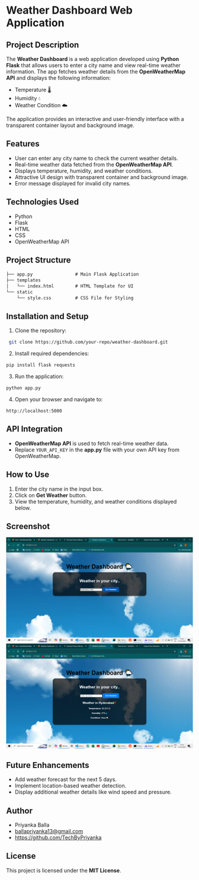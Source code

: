 # Weather Dashboard Web Application

## Project Description
The **Weather Dashboard** is a web application developed using **Python Flask** that allows users to enter a city name and view real-time weather information. The app fetches weather details from the **OpenWeatherMap API** and displays the following information:
- Temperature 🌡️
- Humidity 💧
- Weather Condition ☁️

The application provides an interactive and user-friendly interface with a transparent container layout and background image.

## Features
- User can enter any city name to check the current weather details.
- Real-time weather data fetched from the **OpenWeatherMap API**.
- Displays temperature, humidity, and weather conditions.
- Attractive UI design with transparent container and background image.
- Error message displayed for invalid city names.

## Technologies Used
- Python
- Flask
- HTML
- CSS
- OpenWeatherMap API

## Project Structure
```
├── app.py                # Main Flask Application
├── templates
│   └── index.html        # HTML Template for UI
└── static
    └── style.css         # CSS File for Styling
```

## Installation and Setup
1. Clone the repository:
```bash
 git clone https://github.com/your-repo/weather-dashboard.git
```
2. Install required dependencies:
```bash
pip install flask requests
```
3. Run the application:
```bash
python app.py
```
4. Open your browser and navigate to:
```
http://localhost:5000
```

## API Integration
- **OpenWeatherMap API** is used to fetch real-time weather data.
- Replace `YOUR_API_KEY` in the **app.py** file with your own API key from OpenWeatherMap.

## How to Use
1. Enter the city name in the input box.
2. Click on **Get Weather** button.
3. View the temperature, humidity, and weather conditions displayed below.

## Screenshot
![Weather Dashboard](homepage.png)
![Weather Dashboard](result-img.png)

## Future Enhancements
- Add weather forecast for the next 5 days.
- Implement location-based weather detection.
- Display additional weather details like wind speed and pressure.

## Author
- Priyanka Balla
- ballapriyanka13@gmail.com
- https://github.com/TechByPriyanka

## License
This project is licensed under the **MIT License**.

